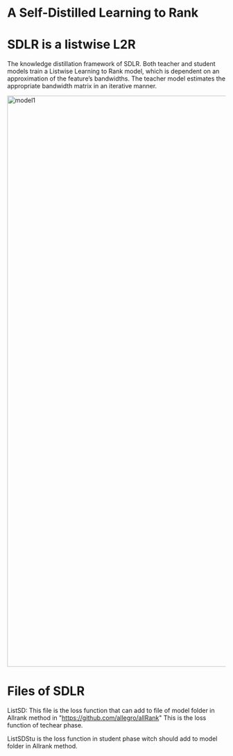 # A Self-Distilled Learning to Rank

# SDLR is a listwise L2R

The knowledge distillation framework of SDLR. Both teacher and student models train a Listwise Learning to Rank model, which is dependent on an approximation of the feature’s bandwidths. The teacher model estimates the appropriate bandwidth matrix in an iterative manner.

<img width="1315" alt="model1" src="https://github.com/sanazkeshvari/RankingSDLR/assets/48029925/b8e5b9db-679e-4c4e-9994-82b44bbd7751">


# Files of SDLR

ListSD: This file is the loss function that can add to file of model folder in Allrank method in "https://github.com/allegro/allRank"
This is the loss function of techear phase.

ListSDStu is the loss function in student phase witch should add to model folder in Allrank method.


